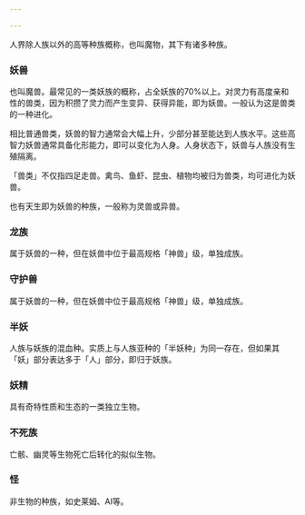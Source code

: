 ```yaml
---

---
```

人界除人族以外的高等种族概称，也叫魔物，其下有诸多种族。

### 妖兽

也叫魔兽。最常见的一类妖族的概称，占全妖族的70%以上。对灵力有高度亲和性的兽类，因为积攒了灵力而产生变异、获得异能，即为妖兽。一般认为这是兽类的一种进化。

相比普通兽类，妖兽的智力通常会大幅上升，少部分甚至能达到人族水平。这些高智力妖兽通常具备化形能力，即可以变化为人身。人身状态下，妖兽与人族没有生殖隔离。

「兽类」不仅指四足走兽。禽鸟、鱼虾、昆虫、植物均被归为兽类，均可进化为妖兽。

也有天生即为妖兽的种族，一般称为灵兽或异兽。

### 龙族

属于妖兽的一种，但在妖兽中位于最高规格「神兽」级，单独成族。

### 守护兽

属于妖兽的一种，但在妖兽中位于最高规格「神兽」级，单独成族。

### 半妖

人族与妖族的混血种。实质上与人族亚种的「半妖种」为同一存在，但如果其「妖」部分表达多于「人」部分，即归于妖族。

### 妖精

具有奇特性质和生态的一类独立生物。

### 不死族

亡骸、幽灵等生物死亡后转化的拟似生物。

### 怪

非生物的种族，如史莱姆、AI等。